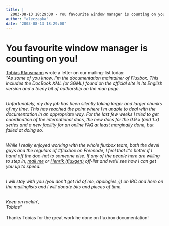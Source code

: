 ```yaml
---
title: |
  2003-08-13 18:29:00 - You favourite window manager is counting on you!
author: "aleczapka"
date: "2003-08-13 18:29:00"
---
```


# You favourite window manager is counting on you!

<a href="mailto:klausman&#64;schwarzvogel.de">Tobias Klausmann</a> wrote a letter on our mailing-list today:<br>
<i>"As some of you know, I'm the documentation maintainer of Fluxbox. This
includes the DocBook XML (or SGML) found on the official site in its
English version and a teeny bit of authorship on the man page.
<br><br>

Unfortunately, my day job has been silently taking larger and larger
chunks of my time. This has reached the point where I'm unable to deal
with the documentation in an appropriate way. For the last few weeks I
tried to get coordination of the international docs, the new docs for
the 0.9.x (and 1.x) series and a new facility for an online FAQ at least
marginally done, but failed at doing so.
<br><br>

While I really enjoyed working with the whole fluxbox team, both the
devel guys and the regulars of #fluxbox on Freenode, I feel that it's
better if I hand off the doc-hat to someone else. If any of the people
here are willing to step in, <a href="mailto:klausman&#64;schwarzvogel.de">mail me</a> or <a href="mailto:fluxgen&#64;users.sourceforge.net">Henrik (fluxgen)</a> off-list and we'll see how I can get you up to speed.
<br><br>

I will stay with you (you don't get rid of me, apologies ;)) on IRC and
here on the mailinglists and I will donate bits and pieces of time.
<br><br>

Keep on rockin',<br>
Tobias"</i>
<br><br>
Thanks Tobias for the great work he done on fluxbox documentation!



